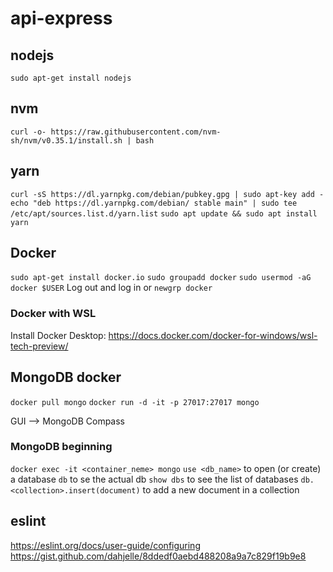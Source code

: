 # api-express

## nodejs

`sudo apt-get install nodejs`

## nvm

`curl -o- https://raw.githubusercontent.com/nvm-sh/nvm/v0.35.1/install.sh | bash`

## yarn

`curl -sS https://dl.yarnpkg.com/debian/pubkey.gpg | sudo apt-key add -`
`echo "deb https://dl.yarnpkg.com/debian/ stable main" | sudo tee /etc/apt/sources.list.d/yarn.list`
`sudo apt update && sudo apt install yarn`

## Docker

`sudo apt-get install docker.io`
`sudo groupadd docker`
`sudo usermod -aG docker $USER`
Log out and log in or `newgrp docker`

### Docker with WSL

Install Docker Desktop:
https://docs.docker.com/docker-for-windows/wsl-tech-preview/

## MongoDB docker

`docker pull mongo`
`docker run -d -it -p 27017:27017 mongo`

GUI --> MongoDB Compass

### MongoDB beginning

`docker exec -it <container_neme> mongo`
`use <db_name>` to open (or create) a database
`db` to se the actual db
`show dbs` to see the list of databases
`db.<collection>.insert(document)` to add a new document in a collection

## eslint

https://eslint.org/docs/user-guide/configuring
https://gist.github.com/dahjelle/8ddedf0aebd488208a9a7c829f19b9e8
